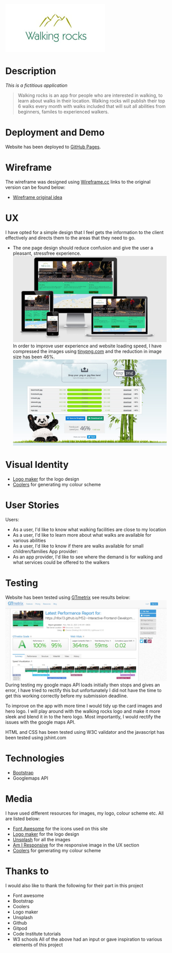 
![Walking rocks logo](assets/images/logo.jpg)

# Description
*This is a fictitious application*
> Walking rocks is an app fror people who are interested in walking, to learn about walks in their location.
> Walking rocks will publish their top 6 walks every month with walks included that will suit all abilities from beginners, familes to experienced walkers.
# Deployment and Demo
Website has been deployed to [GitHub Pages](https://nfox13.github.io/MS2--Interactive-Frontend-Development/).
# Wireframe
The wireframe was designed using [Wireframe.cc]( https://wireframe.cc/) links to the original version can be found below:
- [Wireframe original idea](assets/images/wireframe.jpg)
# UX
I have opted for a simple design that I feel gets the information to the client effectively and directs them to the areas that they need to go.
- The one page design should reduce confusion and give the user a pleasant, stressfree experience.
![Image showing responsiveness with different monitors](assets/images/responsiveness.jpg)
In order to improve user experience and website loading speed, I have compressed the images using [tinypng.com](https://tinypng.com/) and the reduction in image size has been 46%.
![tinypng image saving results](assets/images/tinypng.jpg)
# Visual Identity
- [Logo maker](https://www.logomaker.com/) for the logo design
- [Coolers](https://coolors.co/) for generating my colour scheme
# User Stories
Users:
- As a user, I'd like to know what walking facilities are close to my location
- As a user, I'd like to learn more about what walks are available for various abilities
- As a user, I'd like to know if there are walks available for small children/families 
App provider:
- As an app provider, I'd like to see where the demand is for walking and what services could be offered to the walkers 
# Testing
Website has been tested using [GTmetrix](https://gtmetrix.com/reports/nfox13.github.io/VNjoX5k6/) see results below:
![Website Speed Test Results](assets/images/speedTest.jpg)
During testing my google maps API loads initially then stops and gives an error, I have tried to rectify this but unfortunately I did not have the time to get this working correctly before my submission deadline.

To improve on the app with more time I would tidy up the card images and hero logo. I will play around with the walking rocks logo and make it more sleek and blend it in to the hero logo.
Most importantly, I would rectify the issues with the google maps API. 

HTML and CSS has been tested using W3C validator and the javascript has been tested using jshint.com

# Technologies
- [Bootstrap](https://getbootstrap.com/)
- Googlemaps API

# Media
I have used different resources for images, my logo, colour scheme etc.
All are listed below:
- [Font Awesome](https://fontawesome.com/) for the icons used on this site
- [Logo maker](https://www.logomaker.com/) for the logo design
- [Unsplash](https://unsplash.com/) for all the images
- [Am I Responsive](http://ami.responsivedesign.is/) for the responsive image in the UX section
- [Coolers]( https://coolors.co/) for generating my colour scheme

# Thanks to
I would also like to thank the following for their part in this project
- Font awesome
- Bootstrap
- Coolers
- Logo maker
- Unsplash
- Github
- Gitpod
- Code Institute tutorials
- W3 schools
All of the above had an input or gave inspiration to various elements of this project
